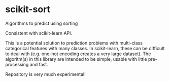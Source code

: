 # scikit-sort
Algorithms to predict using sorting

Consistent with scikit-learn API.

This is a potential solution to prediction problems with multi-class categorical features with many classes. In scikit-learn, these can be difficult to deal with (e.g. one-hot encoding creates a very large dataset). The algoritm(s) in this library are intended to be simple, usable with little pre-processing and fast.

Repository is very much experimental!
